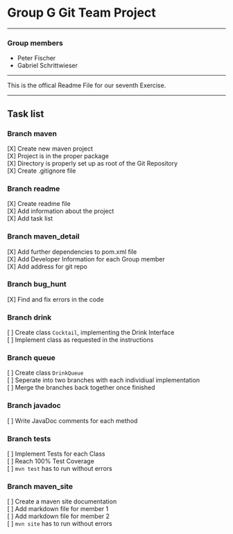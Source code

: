# Group G Git Team Project

---

### Group members

- Peter Fischer
- Gabriel Schrittwieser

---

This is the offical Readme File for our seventh Exercise.

---

## Task list

### Branch maven

[X] Create new maven project\
[X] Project is in the proper package\
[X] Directory is properly set up as root of the Git Repository\
[X] Create .gitignore file

### Branch readme

[X] Create readme file\
[X] Add information about the project\
[X] Add task list

### Branch maven_detail

[X] Add further dependencies to pom.xml file\
[X] Add Developer Information for each Group member\
[X] Add address for git repo

### Branch bug_hunt

[X] Find and fix errors in the code

### Branch drink

[ ] Create class `Cocktail`, implementing the Drink Interface\
[ ] Implement class as requested in the instructions

### Branch queue

[ ] Create class `DrinkQueue`\
[ ] Seperate into two branches with each individiual implementation\
[ ] Merge the branches back together once finished

### Branch javadoc

[ ] Write JavaDoc comments for each method

### Branch tests

[ ] Implement Tests for each Class\
[ ] Reach 100% Test Coverage\
[ ] `mvn test` has to run without errors

### Branch maven_site

[ ] Create a maven site documentation\
[ ] Add markdown file for member 1\
[ ] Add markdown file for member 2\
[ ] `mvn site` has to run without errors
